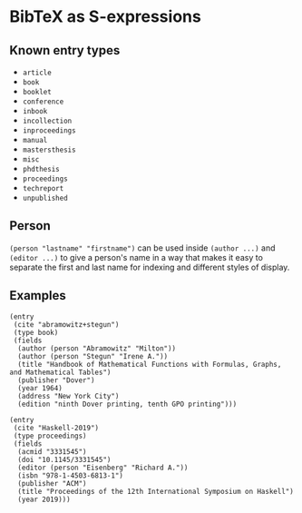 # BibTeX as S-expressions

## Known entry types

* `article`
* `book`
* `booklet`
* `conference`
* `inbook`
* `incollection`
* `inproceedings`
* `manual`
* `mastersthesis`
* `misc`
* `phdthesis`
* `proceedings`
* `techreport`
* `unpublished`


## Person

`(person "lastname" "firstname")` can be used inside `(author ...)`
and `(editor ...)` to give a person's name in a way that makes it easy
to separate the first and last name for indexing and different styles
of display.


## Examples

```Lisp
(entry
 (cite "abramowitz+stegun")
 (type book)
 (fields
  (author (person "Abramowitz" "Milton"))
  (author (person "Stegun" "Irene A."))
  (title "Handbook of Mathematical Functions with Formulas, Graphs, and Mathematical Tables")
  (publisher "Dover")
  (year 1964)
  (address "New York City")
  (edition "ninth Dover printing, tenth GPO printing")))
```

```Lisp
(entry
 (cite "Haskell-2019")
 (type proceedings)
 (fields
  (acmid "3331545")
  (doi "10.1145/3331545")
  (editor (person "Eisenberg" "Richard A."))
  (isbn "978-1-4503-6813-1")
  (publisher "ACM")
  (title "Proceedings of the 12th International Symposium on Haskell")
  (year 2019)))
```
